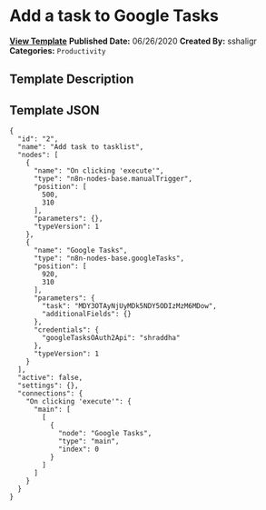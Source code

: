 # Add a task to Google Tasks

**[View Template](https://n8n.io/workflows/428-/)**  **Published Date:** 06/26/2020  **Created By:** sshaligr  **Categories:** `Productivity`  

## Template Description



## Template JSON

```
{
  "id": "2",
  "name": "Add task to tasklist",
  "nodes": [
    {
      "name": "On clicking 'execute'",
      "type": "n8n-nodes-base.manualTrigger",
      "position": [
        500,
        310
      ],
      "parameters": {},
      "typeVersion": 1
    },
    {
      "name": "Google Tasks",
      "type": "n8n-nodes-base.googleTasks",
      "position": [
        920,
        310
      ],
      "parameters": {
        "task": "MDY3OTAyNjUyMDk5NDY5ODIzMzM6MDow",
        "additionalFields": {}
      },
      "credentials": {
        "googleTasksOAuth2Api": "shraddha"
      },
      "typeVersion": 1
    }
  ],
  "active": false,
  "settings": {},
  "connections": {
    "On clicking 'execute'": {
      "main": [
        [
          {
            "node": "Google Tasks",
            "type": "main",
            "index": 0
          }
        ]
      ]
    }
  }
}
```
